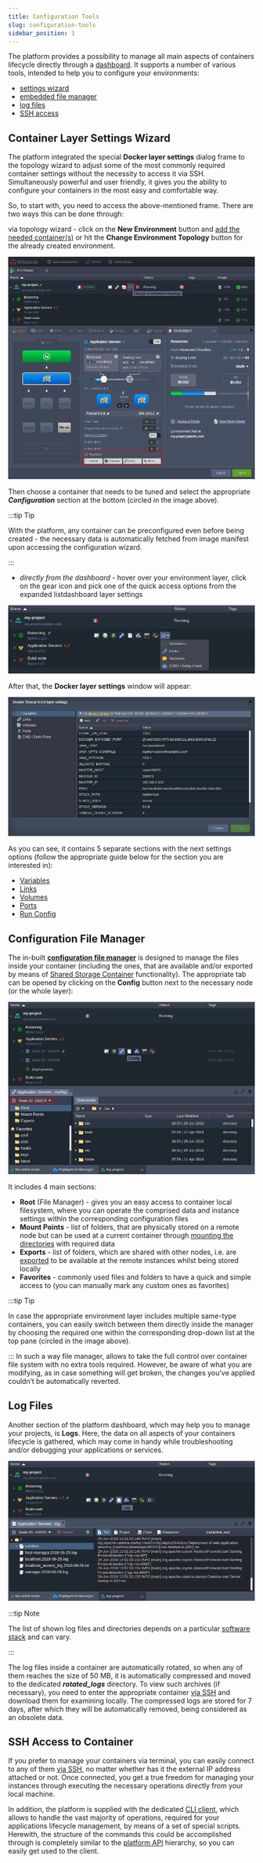 ```yaml
---
title: Configuration Tools
slug: configuration-tools
sidebar_position: 1
---
```


The platform provides a possibility to manage all main aspects of containers lifecycle directly through a [dashboard](/quickstart/dashboard-guide). It supports a number of various tools, intended to help you to configure your environments:

- [settings wizard](/container/container-configuration/configuration-tools#container-layer-settings-wizard)
- [embedded file manager](/container/container-configuration/configuration-tools#configuration-file-manager)
- [log files](/container/container-configuration/configuration-tools#log-files)
- [SSH access](/container/container-configuration/configuration-tools#ssh-access-to-container)

## Container Layer Settings Wizard

The platform integrated the special **Docker layer settings** dialog frame to the topology wizard to adjust some of the most commonly required container settings without the necessity to access it via SSH. Simultaneously powerful and user friendly, it gives you the ability to configure your containers in the most easy and comfortable way.

So, to start with, you need to access the above-mentioned frame. There are two ways this can be done through:

via topology wizard - click on the **New Environment** button and [add the needed container(s)](/environment-management/setting-up-environment) or hit the **Change Environment Topology** button for the already created environment.

![Locale Dropdown](./img/ConfigurationTools/01-topology-wizard-layer-configuration.png)

Then choose a container that needs to be tuned and select the appropriate **_Configuration_** section at the bottom (circled in the image above).

:::tip Tip

With the platform, any container can be preconfigured even before being created - the necessary data is automatically fetched from image manifest upon accessing the configuration wizard.

:::

- _directly from the dashboard_ - hover over your environment layer, click on the gear icon and pick one of the quick access options from the expanded listdashboard layer settings

![Locale Dropdown](./img/ConfigurationTools/02-dashboard-layer-configurations.png)

After that, the **Docker layer settings** window will appear:

![Locale Dropdown](./img/ConfigurationTools/03-layer-settings-window.png)

As you can see, it contains 5 separate sections with the next settings options (follow the appropriate guide below for the section you are interested in):

- [Variables](/container/container-configuration/variables)
- [Links](/container/container-configuration/links)
- [Volumes](/container/container-configuration/volumes)
- [Ports](/container/container-configuration/ports)
- [Run Config](/container/container-configuration/run-configuration)

## Configuration File Manager

The in-built **[configuration file manager](/application-setting/configuration-file-manager)** is designed to manage the files inside your container (including the ones, that are available and/or exported by means of [Shared Storage Container](/data-storage-container/data-storage-overview) functionality). The appropriate tab can be opened by clicking on the **Config** button next to the necessary node (or the whole layer):

![Locale Dropdown](./img/ConfigurationTools/04-configuration-file-manager.png)

It includes 4 main sections:

- **Root** (File Manager) - gives you an easy access to container local filesystem, where you can operate the comprised data and instance settings within the corresponding configuration files
- **Mount Points** - list of folders, that are physically stored on a remote node but can be used at a current container through [mounting the directories](/data-storage-container/data-sharing/mount-points) with required data
- **Exports** - list of folders, which are shared with other nodes, i.e. are [exported](/data-storage-container/data-sharing/exporting-data-for-sharing) to be available at the remote instances whilst being stored locally
- **Favorites** - commonly used files and folders to have a quick and simple access to (you can manually mark any custom ones as favorites)

:::tip Tip

In case the appropriate environment layer includes multiple same-type containers, you can easily switch between them directly inside the manager by choosing the required one within the corresponding drop-down list at the top pane (circled in the image above).

:::
In such a way file manager, allows to take the full control over container file system with no extra tools required. However, be aware of what you are modifying, as in case something will get broken, the changes you’ve applied couldn’t be automatically reverted.

## Log Files

Another section of the platform dashboard, which may help you to manage your projects, is **Logs**. Here, the data on all aspects of your containers lifecycle is gathered, which may come in handy while troubleshooting and/or debugging your applications or services.

![Locale Dropdown](./img/ConfigurationTools/05-node-log-manager.png)

:::tip Note

The list of shown log files and directories depends on a particular [software stack](/quickstart/software-stack-versions) and can vary.

:::

The log files inside a container are automatically rotated, so when any of them reaches the size of 50 MB, it is automatically compressed and moved to the dedicated **_rotated_logs_** directory. To view such archives (if necessary), you need to enter the appropriate container [via SSH](/deployment-tools/ssh/ssh-access/overview) and download them for examining locally. The compressed logs are stored for 7 days, after which they will be automatically removed, being considered as an obsolete data.

## SSH Access to Container

If you prefer to manage your containers via terminal, you can easily connect to any of them [via SSH](/deployment-tools/ssh/ssh-access/overview), no matter whether has it the external IP address attached or not. Once connected, you get a true freedom for managing your instances through executing the necessary operations directly from your local machine.

In addition, the platform is supplied with the dedicated [CLI client](/deployment-tools/api-&-cli/platform-cli/platform-cli-overview), which allows to handle the vast majority of operations, required for your applications lifecycle management, by means of a set of special scripts. Herewith, the structure of the commands this could be accomplished through is completely similar to the [platform API](https://cloudmydc.com/) hierarchy, so you can easily get used to the client.
